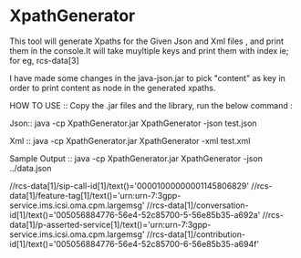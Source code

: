 # XpathGenerator

This tool will generate Xpaths for the Given Json and Xml files , and print them in the console.It will take muyltiple keys and print them with index ie; for eg, rcs-data[3]

I have made some changes in the java-json.jar to pick "content" as key in order to print content as node in the generated xpaths.

HOW TO USE ::
Copy the .jar files and the library, run the below command :

Json::   java -cp XpathGenerator.jar XpathGenerator -json test.json

Xml ::   java -cp XpathGenerator.jar XpathGenerator -xml test.xml

Sample Output :: java -cp XpathGenerator.jar XpathGenerator -json ../data.json

//rcs-data[1]/sip-call-id[1]/text()='00001000000001145806829'
//rcs-data[1]/feature-tag[1]/text()='urn:urn-7:3gpp-service.ims.icsi.oma.cpm.largemsg'
//rcs-data[1]/conversation-id[1]/text()='005056884776-56e4-52c85700-5-56e85b35-a692a'
//rcs-data[1]/p-asserted-service[1]/text()='urn:urn-7:3gpp-service.ims.icsi.oma.cpm.largemsg'
//rcs-data[1]/contribution-id[1]/text()='005056884776-56e4-52c85700-6-56e85b35-a694f'
